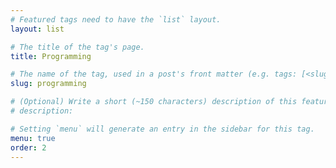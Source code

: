 ```yaml
---
# Featured tags need to have the `list` layout.
layout: list

# The title of the tag's page.
title: Programming

# The name of the tag, used in a post's front matter (e.g. tags: [<slug>]).
slug: programming

# (Optional) Write a short (~150 characters) description of this featured tag.
# description:

# Setting `menu` will generate an entry in the sidebar for this tag.
menu: true
order: 2
---
```

